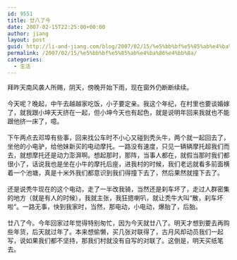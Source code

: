 ```yaml
---
id: 9551
title: 廿八了今
date: 2007-02-15T22:25:00+00:00
author: jiang
layout: post
guid: http://li-and-jiang.com/blog/2007/02/15/%e5%bb%bf%e5%85%ab%e4%ba%86%e4%bb%8a/
permalink: /2007/02/15/%e5%bb%bf%e5%85%ab%e4%ba%86%e4%bb%8a/
categories:
  - 生活
---
```

<div>
  拜昨天南风袭人所赐，阴天，傍晚开始下雨，现在窗外仍断断续续。
</div>

<div>
   
</div>

<div>
  今天呢？晚起，中午去越越家吃饭，小子要定亲。我这个年纪，在村里也要谈婚嫁了，就我跟小坤天天挤在一起，但小坤今天也有起色，就是说明年回来我就也不能跟他挤一床了，噫。
</div>

<div>
   
</div>

<div>
  下午两点去邓埠有些事，回来找公车时不小心又碰到秃头牛，两个就一起回去了，坐他的小电驴，给他妹新买的电动摩托。一路没有速度，只见一辆辆摩托超我们而去，就想摩托还是动力澎湃啊。想起那时，那阵，当事人都在，就假当那时我们都很小了，话说我也是坐在小牛的摩托后座，进我村的时候，我们老远就看多前面横着一个池塘，真是十米外我们都意识到我们得撞下去了，然后果然就撞下去了。
</div>

<div>
   
</div>

<div>
  还是说秃牛现在的这个电动，走了一半改我骑，当然还是刹车坏了，走过人群密集的地方（就是有人的时候），我就主张，我狂摁喇叭，就让秃牛大叫“散，刹车坏啦”。一路无事，快到我家时，当然，那电动，小电动，爆胎了，后胎。
</div>

<div>
   
</div>

<div>
  廿八了今。今年回家过年觉得特别匆忙，因为今天就廿八了。明天才想到要去再购些年货，后天就过年了。本来想偷懒，买几张对联得了，古月风却动员我们一起写，说如果我们都不坚持，那我们村就没有自写的对联了。这倒是，明天买纸笔去。
</div>
